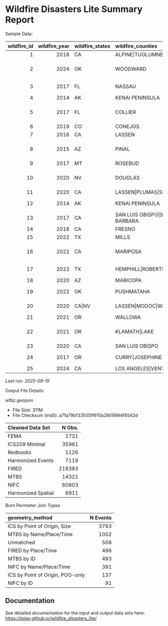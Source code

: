 # Wildfire Disasters Lite Summary Report


Sample Data:

| wildfire_id | wildfire_year | wildfire_states | wildfire_counties | wildfire_counties_fips | wildfire_area | wildfire_complex | wildfire_complex_names | wildfire_total_fatalities | wildfire_max_civil_fatalities | wildfire_civil_fatalities | wildfire_civil_injuries | wildfire_total_injuries | wildfire_civil_evacuation | wildfire_total_evacuation | wildfire_struct_destroyed | wildfire_struct_threatened | wildfire_cost | wildfire_community_intersect | wildfire_max_pop_den | wildfire_buffered_avg_pop_den | wildfire_wui | wildfire_fema_dec | wildfire_disaster_criteria_met | wildfire_ignition_date | wildfire_containment_date | wildfire_ignition_date_max | wildfire_containment_date_max | wildfire_fema_dec_date | wildfire_poo_lat | wildfire_poo_lon | geometry_src | geometry_method | redbook_id | ics_id | fired_id | mtbs_id | fema_id |
|---:|---:|:---|:---|:---|---:|:---|:---|---:|---:|---:|---:|---:|---:|---:|---:|---:|---:|:---|---:|---:|:---|:---|:---|:---|:---|:---|:---|:---|---:|---:|:---|:---|:---|:---|:---|:---|:---|
| 1 | 2018 | CA | ALPINE\|TUOLUMNE | 06003\|06109 | 146.200893 | FALSE | DONNELL | NA | NA | NA | 0 | 6 | NA | NA | 135 | NA | NA | TRUE | 610.2583 | 0.0743354 | NA | FALSE | structures_destroyed | 2018-08-01 | 2018-10-31 | 2018-08-01 | 2018-10-31 | NA | 38.34877 | -119.92940 | MTBS | MTBS by ID | 801 | 2018_001702_DONNELL | NA | CA3834911992920180801 | NA |
| 2 | 2024 | OK | WOODWARD | 40153 | 19.105698 | FALSE | 57 | NA | NA | NA | 0 | 2 | NA | NA | 1 | 1720 | NA | TRUE | 3383.0684 | 4.1285729 | NA | TRUE | structures_destroyed\|fema_fmag_declaration | 2024-04-06 | 2024-04-12 | 2024-04-06 | 2024-04-12 | 2024-04-06 | 36.19250 | -99.50333 | MTBS | MTBS by ID | NA | 2024_240450_57 | NA | OK3619309950320240406 | FM-5491-OK |
| 3 | 2017 | FL | NASSAU | 12089 | 2.921101 | FALSE | GARFIELD RD | NA | NA | NA | NA | NA | NA | NA | 19 | NA | NA | TRUE | 830.2966 | 5.4731167 | intermix | FALSE | structures_destroyed | 2017-03-22 | NA | 2017-03-22 | NA | NA | 30.42750 | -82.02333 | MTBS | MTBS by ID | NA | 2017_070202_GARFIELD ROAD | NA | FL3042808202320170322 | NA |
| 4 | 2014 | AK | KENAI PENINSULA | 02122 | 6.714350 | FALSE | TYONEK | NA | NA | NA | NA | NA | NA | NA | 5 | 0 | 4.00e+06 | TRUE | 1612.9251 | 0.0562440 | NA | FALSE | structures_destroyed | 2014-05-19 | NA | 2014-05-19 | NA | NA | 61.09932 | -151.12863 | MTBS | MTBS by ID | NA | 2014_401138_TYONEK | NA | AK6109915112920140519 | NA |
| 5 | 2017 | FL | COLLIER | 12021 | 26.204585 | FALSE | 30TH AVE | NA | NA | NA | 1 | 1 | 7000 | 7000 | 4 | 0 | 0.00e+00 | TRUE | 21915.9193 | 116.3346681 | intermix | TRUE | structures_destroyed\|fema_fmag_declaration | 2017-04-20 | 2017-06-05 | 2017-04-20 | 2017-06-05 | 2017-04-21 | 44.39167 | -115.51306 | MTBS | MTBS by ID | NA | 2017_170178_30TH AVE | NA | FL2618808154420170420 | FM-5178-FL |
| 6 | 2019 | CO | CONEJOS | 08021 | 9.151442 | FALSE | G18 | NA | NA | NA | NA | NA | 50 | 50 | 4 | NA | NA | TRUE | 1706.2723 | 2.7371345 | intermix | FALSE | structures_destroyed | 2019-10-27 | NA | 2019-10-27 | NA | NA | 37.08167 | -105.94222 | MTBS | MTBS by ID | NA | 2019_1713_G18 | NA | CO3708210594220191027 | NA |
| 7 | 2016 | CA | LASSEN | 06035 | 11.433032 | FALSE | WILLARD | NA | NA | NA | NA | NA | NA | NA | 7 | NA | NA | TRUE | 17393.0849 | 8.8706970 | NA | FALSE | structures_destroyed | 2016-09-11 | 2016-10-12 | 2016-09-11 | 2016-10-12 | NA | 40.41444 | -120.73667 | MTBS | MTBS by ID | 568 | 2016_004695_WILLARD | NA | CA4036812080220160911 | NA |
| 8 | 2015 | AZ | PINAL | 04021 | 6.250412 | FALSE | KEARNY RIV | NA | NA | NA | NA | NA | NA | NA | 3 | 50 | NA | TRUE | 3026.4345 | 1.6293691 | interface\|intermix | TRUE | structures_destroyed\|fema_fmag_declaration | 2015-06-17 | 2015-06-27 | 2015-06-17 | 2015-06-27 | 2015-06-17 | 33.05300 | -110.91400 | MTBS | MTBS by ID | NA | 2015_003786_KEARNY RIVER | NA | AZ3305311091420150617 | FM-5086-AZ |
| 9 | 2017 | MT | ROSEBUD | 30087 | 6.634805 | FALSE | TURTLE | NA | NA | NA | NA | NA | NA | NA | 2 | 0 | NA | TRUE | 1436.6690 | 0.5362659 | intermix | FALSE | structures_destroyed | 2017-07-16 | NA | 2017-07-16 | NA | NA | 45.57056 | -106.33139 | MTBS | MTBS by ID | NA | 2017_017-35_TURTLE | NA | MT4557110633120170716 | NA |
| 10 | 2020 | NV | DOUGLAS | 32005 | 75.963891 | FALSE | NUMBERS | NA | NA | NA | 0 | 2 | 50 | 50 | 40 | NA | NA | TRUE | 1361.8416 | 3.1019473 | intermix | TRUE | structures_destroyed\|fema_fmag_declaration | 2020-07-06 | 2020-07-11 | 2020-07-07 | 2020-07-11 | 2020-07-07 | 38.84333 | -119.63861 | MTBS | MTBS by ID | NA | 2020_030406_NUMBERS | NA | NV3884311963920200707 | FM-5319-NV |
| 11 | 2020 | CA | LASSEN\|PLUMAS\|SIERRA | 06035\|06063\|06091 | 183.863534 | FALSE | LOYALTON | NA | NA | NA | NA | NA | 0 | 0 | 35 | NA | NA | TRUE | 35103.2479 | 25.6415120 | intermix | FALSE | structures_destroyed | 2020-08-14 | 2020-08-30 | 2020-08-14 | 2020-08-30 | NA | 39.68143 | -120.17130 | MTBS | MTBS by ID | 960 | 2020_001600_LOYALTON | NA | CA3968112017120200814 | NA |
| 12 | 2014 | AK | KENAI PENINSULA | 02122 | 779.853002 | FALSE | FUNNY RIV | NA | NA | NA | 0 | 4 | NA | NA | 4 | 0 | 1.30e+07 | TRUE | 12981.8287 | 3.1949367 | NA | FALSE | structures_destroyed | 2014-05-19 | NA | 2014-05-20 | NA | NA | 60.43945 | -150.96188 | MTBS | MTBS by ID | NA | 2014_403140_FUNNY RIVER | NA | AK6043915096220140520 | NA |
| 13 | 2017 | CA | SAN LUIS OBISPO\|SANTA BARBARA | 06079\|06083 | 118.405687 | FALSE | ALAMO | 0 | 0 | 0 | NA | NA | NA | NA | 14 | 0 | 2.00e+07 | TRUE | 21529.8905 | 41.6497028 | intermix | FALSE | structures_destroyed | 2017-07-06 | 2017-07-18 | 2017-07-06 | 2017-07-18 | NA | 30.57444 | -82.32333 | MTBS | MTBS by ID | 632 | 2017_007624_ALAMO | NA | CA3502012029920170706 | NA |
| 14 | 2016 | CA | FRESNO | 06019 | 27.726980 | FALSE | MINERAL | NA | NA | NA | NA | NA | NA | NA | 1 | NA | NA | TRUE | 6719.9704 | 4.6093118 | NA | FALSE | structures_destroyed | 2016-08-09 | NA | 2016-08-09 | NA | NA | 36.08889 | -120.52167 | MTBS | MTBS by ID | NA | 2016_011358_MINERAL | NA | CA3608912052220160809 | NA |
| 15 | 2022 | TX | MILLS | 48333 | 13.360132 | FALSE | 3 OAKS | NA | NA | NA | NA | NA | NA | NA | 3 | NA | NA | TRUE | 1674.7811 | 1.3358438 | NA | FALSE | structures_destroyed | 2022-03-14 | NA | 2022-03-14 | NA | NA | 31.38765 | -98.36158 | MTBS | MTBS by ID | NA | 2022_221627_3 OAKS | NA | TX3138809836220220314 | NA |
| 16 | 2022 | CA | MARIPOSA | 06043 | 78.495953 | FALSE | OAK | NA | NA | NA | NA | NA | NA | NA | 194 | NA | NA | TRUE | 2854.8085 | 4.2522504 | intermix | TRUE | structures_destroyed\|fema_fmag_declaration | 2022-07-22 | 2022-09-02 | 2022-07-22 | 2022-09-02 | 2022-07-23 | 37.54871 | -119.92077 | MTBS | MTBS by ID | 1073 | 2022_016149_OAK | NA | CA3754911992120220722 | FM-5445-CA |
| 17 | 2022 | TX | HEMPHILL\|ROBERTS | 48211\|48393 | 152.386230 | FALSE | CANADIAN RIV BTM | NA | NA | NA | NA | NA | NA | NA | 20 | 127 | 0.00e+00 | TRUE | 2687.8431 | 0.9413224 | intermix | FALSE | structures_destroyed | 2022-03-29 | NA | 2022-03-29 | NA | NA | 35.74500 | -100.54300 | MTBS | MTBS by ID | NA | 2022_222207_CANADIAN RIVER BOTTOM | NA | TX3574610054320220329 | NA |
| 18 | 2020 | AZ | MARICOPA | 04013 | 54.115531 | FALSE | SEARS | NA | NA | NA | NA | NA | 50 | 50 | 9 | NA | 2.00e+06 | TRUE | 3571.1882 | 14.2859932 | NA | FALSE | structures_destroyed | 2020-09-25 | NA | 2020-09-25 | NA | NA | 33.88522 | -111.81590 | MTBS | MTBS by ID | NA | 2020_002852_SEARS | NA | AZ3388511181620200925 | NA |
| 19 | 2022 | OK | PUSHMATAHA | 40127 | 12.053531 | FALSE | KERNS RNCH | NA | NA | NA | 1 | 1 | NA | NA | 10 | 3 | NA | TRUE | 804.0258 | 0.8723136 | NA | FALSE | structures_destroyed | 2022-09-26 | NA | 2022-09-26 | NA | NA | 34.32833 | -95.15111 | MTBS | MTBS by ID | NA | 2022_221181_KERNS RANCH FIRE | NA | OK3432809515120220926 | NA |
| 20 | 2020 | CA\|NV | LASSEN\|MODOC\|WASHOE | 06035\|06049\|32031 | 339.579780 | FALSE | W-5 COLD SPGS | NA | NA | NA | 0 | 2 | NA | NA | 1 | 0 | 1.15e+07 | TRUE | 572.9274 | 0.0427976 | intermix | FALSE | structures_destroyed | 2020-08-18 | NA | 2020-08-18 | NA | NA | 41.02865 | -120.28133 | MTBS | MTBS by ID | NA | 2020_004727_W-5 COLD SPRINGS | NA | CA4102912028120200818 | NA |
| 21 | 2021 | OR | WALLOWA | 41063 | 93.276191 | FALSE | ELBOW CRK | NA | NA | NA | 0 | 8 | 30 | 30 | 4 | 0 | NA | TRUE | 372.1843 | 0.0491337 | NA | FALSE | structures_destroyed | 2021-07-15 | NA | 2021-07-15 | NA | NA | 45.86778 | -117.63028 | MTBS | MTBS by ID | NA | 2021_745_ELBOW CREEK | NA | OR4586811763020210715 | NA |
| 22 | 2021 | OR | KLAMATH\|LAKE | 41035\|41037 | 1670.562733 | FALSE | BOOTLEG | NA | NA | NA | 0 | 20 | 236 | 236 | 247 | 0 | 1.10e+08 | TRUE | 565.3223 | 0.1964243 | intermix | TRUE | structures_destroyed\|fema_fmag_declaration | 2021-07-06 | 2021-08-15 | 2021-07-06 | 2021-08-15 | 2021-07-10 | 42.61591 | -121.42090 | MTBS | MTBS by ID | NA | 2021_210321_BOOTLEG | NA | OR4261612142120210706 | FM-5396-OR |
| 23 | 2020 | CA | SAN LUIS OBISPO | 06079 | 8.256832 | FALSE | POND | NA | NA | NA | NA | NA | 411 | 411 | 4 | 200 | 8.00e+06 | TRUE | 11818.0855 | 6.6188402 | intermix | FALSE | structures_destroyed | 2020-08-01 | 2020-08-09 | 2020-08-01 | 2020-08-09 | NA | 35.41634 | -120.45571 | MTBS | MTBS by ID | 909 | 2020_009866_POND | NA | CA3541612045620200801 | NA |
| 24 | 2017 | OR | CURRY\|JOSEPHINE | 41015\|41033 | 787.395247 | FALSE | CHETCO BAR | NA | NA | NA | 0 | 5 | 5122 | 5122 | 24 | 0 | 7.20e+07 | TRUE | 4660.8501 | 3.1912364 | intermix | FALSE | structures_destroyed | 2017-07-12 | NA | 2017-07-12 | NA | NA | 42.29667 | -123.95361 | MTBS | MTBS by ID | NA | 2017_000326_CHETCO BAR | NA | OR4229712395420170712 | NA |
| 25 | 2024 | CA | LOS ANGELES\|VENTURA | 06037\|06111 | 64.079217 | FALSE | POST | NA | NA | NA | 1 | 1 | 1200 | 1200 | 2 | 10 | 2.00e+07 | TRUE | 3751.2883 | 2.0942439 | intermix | FALSE | structures_destroyed | 2024-06-15 | NA | 2024-06-15 | NA | NA | 34.80285 | -118.87760 | MTBS | MTBS by ID | NA | 2024_205253_POST | NA | CA3480311887820240615 | NA |

*Last run: 2025-09-19*

Output File Details:

wfbz.geojson

- File Size: 311M
- File Checksum (md5): a7fa79bf33505ff610a2809994f6542d

| Cleaned Data Set   | N Obs. |
|:-------------------|-------:|
| FEMA               |   1731 |
| ICS209 Minimal     |  35961 |
| Redbooks           |   1126 |
| Harmonized Events  |   7119 |
| FIRED              | 219383 |
| MTBS               |  14321 |
| NIFC               |  60803 |
| Harmonized Spatial |   6911 |

Burn Perimeter Join Types

| geometry_method                  | N Events |
|:---------------------------------|---------:|
| ICS by Point of Origin, Size     |     3793 |
| MTBS by Name/Place/Time          |     1002 |
| Unmatched                        |      508 |
| FIRED by Place/Time              |      496 |
| MTBS by ID                       |      493 |
| NIFC by Name/Place/Time          |      391 |
| ICS by Point of Origin, POO-only |      137 |
| NIFC by ID                       |       91 |

## Documentation

See detailed documentation for the input and output data sets here:
<https://lpiep.github.io/wildfire_disasters_lite/>
